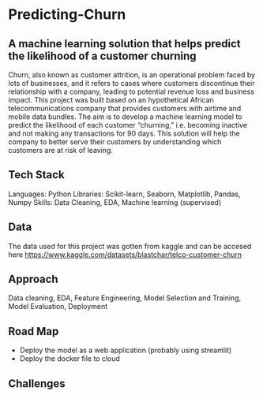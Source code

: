 # Predicting-Churn

## A machine learning solution that helps predict the likelihood of a customer churning

Churn, also known as customer attrition, is an operational problem faced by lots of businesses, and it refers to cases where customers discontinue their relationship with a company, leading to potential revenue loss and business impact. This project was built based on an hypothetical African telecommunications company that provides customers with airtime and mobile data bundles. The aim is to develop a machine learning model to predict the likelihood of each customer “churning,” i.e. becoming inactive and not making any transactions for 90 days.
This solution will help the company to better serve their customers by understanding which customers are at risk of leaving.

## Tech Stack
Languages: Python
Libraries: Scikit-learn, Seaborn, Matplotlib, Pandas, Numpy
Skills: Data Cleaning, EDA, Machine learning (supervised)

## Data
The data used for this project was gotten from kaggle and can be accesed here https://www.kaggle.com/datasets/blastchar/telco-customer-churn

## Approach
Data cleaning, EDA, Feature Engineering, Model Selection and Training, Model Evaluation, Deployment

## Road Map
- Deploy the model as a web application (probably using streamlit)
- Deploy the docker file to cloud

## Challenges

